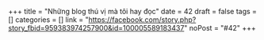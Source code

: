 ﻿+++
title = "Những blog thú vị mà tôi hay đọc"
date = 42
draft = false
tags = []
categories = []
link = "https://facebook.com/story.php?story_fbid=959383974257900&id=100005589183437"
noPost = "#42"
+++
